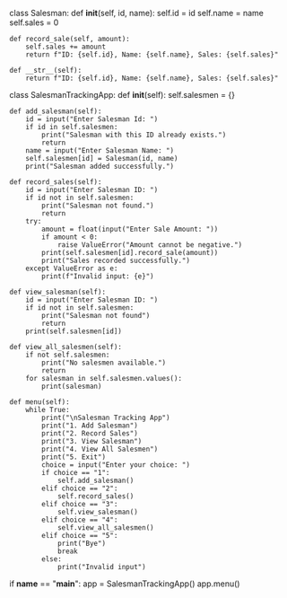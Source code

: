 class Salesman:
    def __init__(self, id, name):
        self.id = id
        self.name = name
        self.sales = 0

    def record_sale(self, amount):
        self.sales += amount
        return f"ID: {self.id}, Name: {self.name}, Sales: {self.sales}"

    def __str__(self):
        return f"ID: {self.id}, Name: {self.name}, Sales: {self.sales}"


class SalesmanTrackingApp:
    def __init__(self):
        self.salesmen = {}

    def add_salesman(self):
        id = input("Enter Salesman Id: ")
        if id in self.salesmen:
            print("Salesman with this ID already exists.")
            return
        name = input("Enter Salesman Name: ")
        self.salesmen[id] = Salesman(id, name)
        print("Salesman added successfully.")

    def record_sales(self):
        id = input("Enter Salesman ID: ")
        if id not in self.salesmen:
            print("Salesman not found.")
            return
        try:
            amount = float(input("Enter Sale Amount: "))
            if amount < 0:
                raise ValueError("Amount cannot be negative.")
            print(self.salesmen[id].record_sale(amount))
            print("Sales recorded successfully.")
        except ValueError as e:
            print(f"Invalid input: {e}")

    def view_salesman(self):
        id = input("Enter Salesman ID: ")
        if id not in self.salesmen:
            print("Salesman not found")
            return
        print(self.salesmen[id])

    def view_all_salesmen(self):
        if not self.salesmen:
            print("No salesmen available.")
            return
        for salesman in self.salesmen.values():
            print(salesman)

    def menu(self):
        while True:
            print("\nSalesman Tracking App")
            print("1. Add Salesman")
            print("2. Record Sales")
            print("3. View Salesman")
            print("4. View All Salesmen")
            print("5. Exit")
            choice = input("Enter your choice: ")
            if choice == "1":
                self.add_salesman()
            elif choice == "2":
                self.record_sales()
            elif choice == "3":
                self.view_salesman()
            elif choice == "4":
                self.view_all_salesmen()
            elif choice == "5":
                print("Bye")
                break
            else:
                print("Invalid input")


if __name__ == "__main__":
    app = SalesmanTrackingApp()
    app.menu()
